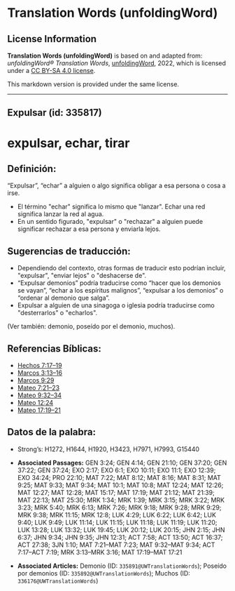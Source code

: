 # Translation Words (unfoldingWord)

## License Information

**Translation Words (unfoldingWord)** is based on and adapted from: _unfoldingWord® Translation Words_, [unfoldingWord](https://unfoldingword.org/utw), 2022, which is licensed under a [CC BY-SA 4.0 license](https://creativecommons.org/licenses/by-sa/4.0/legalcode.en).

This markdown version is provided under the same license.



--------------------------------

## Expulsar (id: 335817)

expulsar, echar, tirar
======================

Definición:
-----------

“Expulsar”, “echar” a alguien o algo significa obligar a esa persona o cosa a irse.

* El término "echar" significa lo mismo que "lanzar". Echar una red significa lanzar la red al agua.
* En un sentido figurado, "expulsar" o "rechazar" a alguien puede significar rechazar a esa persona y enviarla lejos.

Sugerencias de traducción:
--------------------------

* Dependiendo del contexto, otras formas de traducir esto podrían incluir, "expulsar", "enviar lejos" o "deshacerse de".
* “Expulsar demonios” podría traducirse como “hacer que los demonios se vayan”, “echar a los espíritus malignos”, “expulsar a los demonios” o “ordenar al demonio que salga”.
* Expulsar a alguien de una sinagoga o iglesia podría traducirse como "desterrarlos" o "echarlos".

(Ver también: demonio, poseído por el demonio, muchos).

Referencias Bíblicas:
---------------------

* [Hechos 7:17–19](https://ref.ly/Acts7:17-Acts7:19)
* [Marcos 3:13–16](https://ref.ly/Mark3:13-Mark3:16)
* [Marcos 9:29](https://ref.ly/Mark9:29)
* [Mateo 7:21–23](https://ref.ly/Matt7:21-Matt7:23)
* [Mateo 9:32–34](https://ref.ly/Matt9:32-Matt9:34)
* [Mateo 12:24](https://ref.ly/Matt12:24)
* [Mateo 17:19–21](https://ref.ly/Matt17:19-Matt17:21)

Datos de la palabra:
--------------------

* Strong’s: H1272, H1644, H1920, H3423, H7971, H7993, G15440

* **Associated Passages:** GEN 3:24; GEN 4:14; GEN 21:10; GEN 37:20; GEN 37:22; GEN 37:24; EXO 2:17; EXO 6:1; EXO 10:11; EXO 11:1; EXO 12:39; EXO 34:24; PRO 22:10; MAT 7:22; MAT 8:12; MAT 8:16; MAT 8:31; MAT 9:25; MAT 9:33; MAT 9:34; MAT 10:1; MAT 10:8; MAT 12:24; MAT 12:26; MAT 12:27; MAT 12:28; MAT 15:17; MAT 17:19; MAT 21:12; MAT 21:39; MAT 22:13; MAT 25:30; MRK 1:34; MRK 1:39; MRK 3:15; MRK 3:22; MRK 3:23; MRK 5:40; MRK 6:13; MRK 7:26; MRK 9:18; MRK 9:28; MRK 9:29; MRK 9:38; MRK 11:15; MRK 12:8; LUK 4:29; LUK 6:22; LUK 6:42; LUK 9:40; LUK 9:49; LUK 11:14; LUK 11:15; LUK 11:18; LUK 11:19; LUK 11:20; LUK 13:28; LUK 13:32; LUK 19:45; LUK 20:12; LUK 20:15; JHN 2:15; JHN 6:37; JHN 9:34; JHN 9:35; JHN 12:31; ACT 7:58; ACT 13:50; ACT 16:37; ACT 27:38; 3JN 1:10; MAT 7:21–MAT 7:23; MAT 9:32–MAT 9:34; ACT 7:17–ACT 7:19; MRK 3:13–MRK 3:16; MAT 17:19–MAT 17:21
* **Associated Articles:** Demonio (ID: `335891@UWTranslationWords`); Poseído por demonios (ID: `335892@UWTranslationWords`); Muchos (ID: `336176@UWTranslationWords`)

